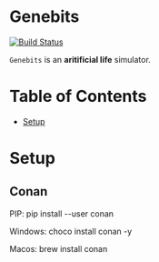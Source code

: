 # Genebits

[![Build Status](https://github.com/MathieuDonofrio/xecs/workflows/build/badge.svg)](https://github.com/MathieuDonofrio/Genebits/actions)

`Genebits` is an **aritificial life** simulator.

# Table of Contents

* [Setup](#setup)

# Setup

## Conan

PIP:
pip install --user conan

Windows:
choco install conan -y

Macos:
brew install conan